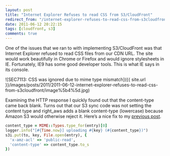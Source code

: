 ```yaml
---
layout: post
title: "Internet Explorer Refuses to read CSS from S3/CloudFront"
redirect_from: "/internet-explorer-refuses-to-read-css-from-s3cloudfront"
date: 2011-06-12 20:22:15
tags: [cloudfront, s3]
comments: true
---
```

One of the issues that we ran to with implementing S3/CloudFront was that Internet Explorer refused to read CSS files from our CDN URL. The site would work beautifully in Chrome or Firefox and would ignore stylesheets in IE. Fortunately, IE9 has some good developer tools. This is what IE says in its console.

![SEC7113: CSS was ignored due to mime type mismatch]({{ site.url }}/images/posts/2011/2011-06-12-internet-explorer-refuses-to-read-css-from-s3cloudfront/image%5b4%5d.jpg)

Examining the HTTP response I quickly found out that the content-type came back blank. Turns out that our S3 sync code was not setting the content type and right_aws adds a blank content-type (lowercase) because Amazon S3 would otherwise reject it. Here’s a nice fix to my [previous post](/rails-s3-cloudfront-jammit-heroku-100).

```ruby
content_type = MIME::Types.type_for(entry)[0]
logger.info("[#{Time.now}] uploading #{key} (#{content_type})")
s3i.put(to, key, File.open(entry), {
  'x-amz-acl' => 'public-read',
  'content-type' => content_type.to_s
})
```
